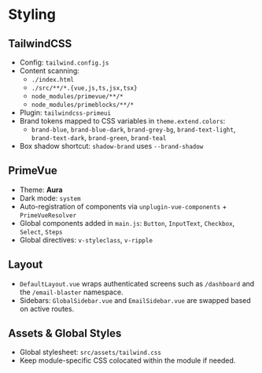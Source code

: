 # Styling

## TailwindCSS
- Config: `tailwind.config.js`
- Content scanning:
  - `./index.html`
  - `./src/**/*.{vue,js,ts,jsx,tsx}`
  - `node_modules/primevue/**/*`
  - `node_modules/primeblocks/**/*`
- Plugin: `tailwindcss-primeui`
- Brand tokens mapped to CSS variables in `theme.extend.colors`:
  - `brand-blue`, `brand-blue-dark`, `brand-grey-bg`, `brand-text-light`, `brand-text-dark`, `brand-green`, `brand-teal`
- Box shadow shortcut: `shadow-brand` uses `--brand-shadow`

## PrimeVue
- Theme: **Aura**
- Dark mode: `system`
- Auto-registration of components via `unplugin-vue-components` + `PrimeVueResolver`
- Global components added in `main.js`: `Button`, `InputText`, `Checkbox`, `Select`, `Steps`
- Global directives: `v-styleclass`, `v-ripple`

## Layout
- `DefaultLayout.vue` wraps authenticated screens such as `/dashboard` and the `/email-blaster` namespace.
- Sidebars: `GlobalSidebar.vue` and `EmailSidebar.vue` are swapped based on active routes.

## Assets & Global Styles
- Global stylesheet: `src/assets/tailwind.css`
- Keep module-specific CSS colocated within the module if needed.
